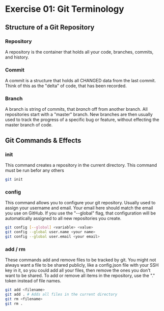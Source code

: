 # Exercise 01: Git Terminology

## Structure of a Git Repository

### Repository

A repository is the container that holds all your code, branches, commits, and history.

### Commit

A commit is a structure that holds all CHANGED data from the last commit.  Think of this as the "delta" of code, that has been recorded.

### Branch

A branch is string of commits, that *branch* off from another branch.  All repositories start with a "master" branch.  New branches are then usually used to track the progress of a specific bug or feature, without effecting the master branch of code.

## Git Commands & Effects

### init

This command creates a repository in the current directory.  This command must be run befor any others

```bash
git init
```

### config

This command allows you to configure your git repository.  Usually used to assign your username and email.  Your email here should match the email you use on GitHub.  If you use the "--global" flag, that configuration will be automatically assigned to all new repositories you create.

```bash
git config [--global] <variable> <value>
git config --global user.name <your name>
git config --global user.email <your email>
```

### add / rm

These commands add and remove files to be tracked by git.  You might not always want a file to be shared publicly, like a config.json file with your SSH key in it, so you could add all your files, then remove the ones you don't want to be shared.  To add or remove all items in the repository, use the "." token instead of file names.

```bash
git add <filename>
git add . # Adds all files in the current directory
git rm <filename>
git rm .
```